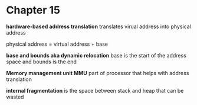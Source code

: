 # Chapter 15
**hardware-based address translation** translates virual address into physical address

physical address = virtual address + base

**base and bounds aka dynamic relocation**
base is the start of the address space and bounds is the end

**Memory management unit MMU** part of processor that helps with address translation

**internal fragmentation** is the space between stack and heap that can be wasted